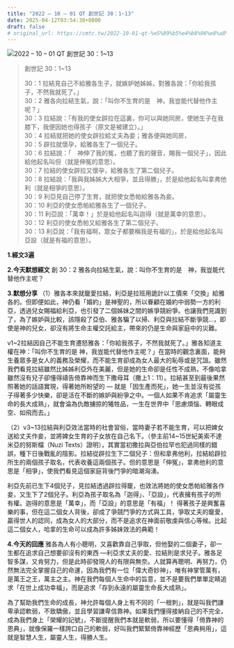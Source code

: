 ```yaml
---
title: "2022 – 10 – 01 QT 創世記 30：1~13"
date: 2025-04-12T03:54:38+0800
draft: false
# original_url: https://cmtc.tw/2022-10-01-qt-%e5%89%b5%e4%b8%96%e8%a8%98-30%ef%bc%9a113
---
```


![2022 – 10 – 01 QT 創世記 30：1\~13](/images/qt.jpg  "2022 – 10 – 01 QT 創世記 30：1\~13")

> 創世記 30：1\~13
>
> 30：1 拉結見自己不給雅各生子，就嫉妒她姊姊，對雅各說：「你給我孩子，不然我就死了。」  
> 30：2 雅各向拉結生氣，說：「叫你不生育的是　神，我豈能代替他作主呢？」  
> 30：3 拉結說：「有我的使女辟拉在這裏，你可以與她同房，使她生子在我膝下，我便因她也得孩子（原文是被建立）。」  
> 30：4 拉結就把她的使女辟拉給丈夫為妾；雅各便與她同房，  
> 30：5 辟拉就懷孕，給雅各生了一個兒子。  
> 30：6 拉結說：「　神伸了我的冤，也聽了我的聲音，賜我一個兒子」，因此給他起名叫但（就是伸冤的意思）。  
> 30：7 拉結的使女辟拉又懷孕，給雅各生了第二個兒子。  
> 30：8 拉結說：「我與我姊姊大大相爭，並且得勝」，於是給他起名叫拿弗他利（就是相爭的意思）。  
> 30：9 利亞見自己停了生育，就把使女悉帕給雅各為妾。  
> 30：10 利亞的使女悉帕給雅各生了一個兒子。  
> 30：11 利亞說：「萬幸！」於是給他起名叫迦得（就是萬幸的意思）。  
> 30：12 利亞的使女悉帕又給雅各生了第二個兒子。  
> 30：13 利亞說：「我有福啊，眾女子都要稱我是有福的」，於是給他起名叫亞設（就是有福的意思）。

**1.經文3遍**

**2.今天默想經文**
創 30：2 雅各向拉結生氣，說：叫你不生育的是　神，我豈能代替他作主呢？

**3.默想分享**
（1）雅各本來就竉愛拉結，利亞是拉班用詭計以工價來「交換」給雅各的。但即便如此，神仍看「婚約」是神聖的，所以眷顧在婚約中弱勢一方的利亞，透過兒女賜福給利亞，也引發了二個姊妹之間的嫉爭競紛爭。也讓我們見識到了，為了嫉妒與比較，該隱殺了亞伯、雅各騙了以掃、利亞與拉結不斷爭競…，即使是神的兒女，卻沒有將生命主權交託給主，帶來的仍是生命與家庭中的災難。

v1\~2拉結因自己不能生育遷怒雅各：「你給我孩子，不然我就死了。」雅各知道主權在神：「叫你不生育的是 神，我豈能代替他作主呢？」在當時的觀念裏面，能夠生養眾多是女人的義務及榮耀，而不能生育卻成為女人最大的恥辱或是咒詛。雖然我們看見拉結雖然比姊姊利亞外在美麗，但是她的生命卻是任性不成熟，不像哈拿雖然沒有兒子卻懂得禱告倚靠神而生下撒母耳（撒上1：11）。拉結甚至到最後果然照著她的話語實現，得著她所盼望的 — 就是「因生產而死」，她一生並沒有從孩子得著多少快樂，卻是活在不斷的嫉妒與紛爭之中。一個人如果不肯追求「屬靈生命的長大成熟」，就會淪為仇敵擄掠的犧牲品，一生在世界中「思慮煩惱、轉眼成空、如飛而去。」

（2）v3\~13拉結與利亞效法當時的社會習俗，當時妻子若不能生育，可以把婢女送給丈夫作妾，並將婢女生育的子女放在自己名下。（參主前14\~15世紀美索不達米亞的努斯檔（Nuzi Texts）證明），其實當初撒拉與亞伯拉罕也犯過同樣的錯誤，種下日後戰亂的陰影。拉結從辟拉生下二個兒子：但和拿弗他利，拉結給辟拉所生的兩個孩子取名，代表收養這兩個孩子。但的意思是「伸冤」，拿弗他利的意思是「相爭」，使我們看見這個家庭背後鬥爭的暗潮洶湧。

利亞先前已生下4個兒子，見拉結透過辟拉得竉，也效法將她的使女悉帕給雅各作妾，又生下了2個兒子。利亞為孩子取名為「迦得」、「亞設」，代表擁有孩子的所有權。迦得的意思是「萬幸」，而「亞設」的意思是「有福」！ 得著孩子是興奮喜樂的事，但在這二個女人背後，卻成了爭競鬥爭的方式與工具，爭取丈夫的竉愛，贏得世人的認同，成為女人的大部分，而不是追求在神面前敬虔與信心等候。比起這二個女人，哈拿的生命可以成為許多姊妹效法的典範！

**4.今天的回應**
雅各為人有小聰明，又喜歡靠自己爭取，但他娶的二個妻子，卻一生都在追求自己想要卻沒有的東西 —利亞求丈夫的愛、拉結則是求兒子。雅各足智多謀，又肯努力，但是此時卻發現人的有限與無奈。人就算再聰明、再努力，仍然無法完全掌握自己的命運，因為我們有一位「偉大奇妙神」，唯有神掌管萬有，是萬王之王，萬主之主。神在我們每個人生命中的旨意，並不是要我們單單定睛追求「在世上成功幸福」，而是追求「存到永遠的屬靈生命長大成熟」。

為了幫助我們生命的成長，神允許每個人身上有不同的「一根刺」，就是叫我們謙卑承認軟弱，不致驕傲，並且學習謙卑信靠神。如果我們懂得接納自己的不完全，成為我們身上「榮耀的記號」，不斷提醒我們本就是軟弱，所以要懂得「倚靠神的恩典」，就像保羅一樣誇口自己的軟弱，好叫我們緊緊倚靠神經歷「恩典夠用」，這就是智慧人生，屬靈人生，得勝人生。
